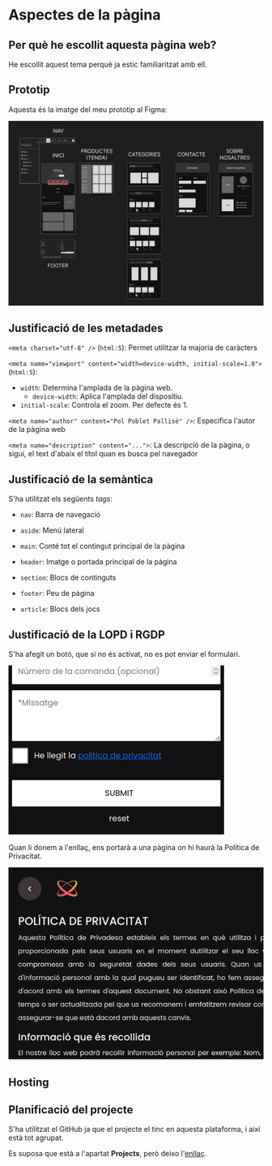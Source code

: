 # Aspectes de la pàgina

## Per què he escollit aquesta pàgina web?

He escollit aquest tema perquè ja estic familiaritzat amb ell. 

## Prototip

Aquesta és la imatge del meu prototip al Figma:

![Prototip](img/Disseny_Figma.png)

## Justificació de les metadades

`<meta charset="utf-8" />` (`html:5`): Permet utilitzar la majoria de caràcters

`<meta name="viewport" content="width=device-width, initial-scale=1.0">` (`html:5`):

- `width`: Determina l'amplada de la pàgina web.
  - `device-width`: Aplica l'amplada del dispositiu.
- `initial-scale`: Controla el zoom. Per defecte és 1.

`<meta name="author" content="Pol Poblet Pallisé" />`: Especifica l'autor de la pàgina web

`<meta name="description" content="...">`: La descripció de la pàgina, o sigui, el text d'abaix el títol quan es busca pel navegador

## Justificació de la semàntica

S'ha utilitzat els següents _tags_:

- `nav`: Barra de navegació

- `aside`: Menú lateral

- `main`: Conté tot el contingut principal de la pàgina

- `header`: Imatge o portada principal de la pàgina

- `section`: Blocs de continguts

- `footer`: Peu de pàgina

- `article`: Blocs dels jocs

## Justificació de la LOPD i RGDP

S'ha afegit un botó, que si no és activat, no es pot enviar el formulari.

![Contacte Política de Privacitat](img/contacte_politica_privacitat.png)

Quan li donem a l'enllaç, ens portarà a una pàgina on hi haurà la Política de Privacitat.

![Pàgina Política de Privacitat](img/pagina_politica_privacitat.png)

## Hosting



## Planificació del projecte

S'ha utilitzat el GitHub ja que el projecte el tinc en aquesta plataforma, i així està tot agrupat.

Es suposa que està a l'apartat **Projects**, però deixo l'<a href='https://github.com/users/akinfenwa69/projects/2/views/1'>enllaç</a>.

